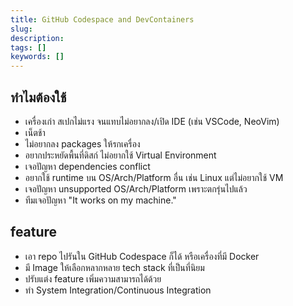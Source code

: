 ```yaml
---
title: GitHub Codespace and DevContainers
slug:
description:
tags: []
keywords: []
---
```

## ทำไมต้องใช้
- เครื่องเก่า สเปกไม่แรง จนแทบไม่อยากลง/เปิด IDE (เช่น VSCode, NeoVim)
- เน็ตช้า
- ไม่อยากลง packages ให้รกเครื่อง
- อยากประหยัดพื้นที่ดิสก์ ไม่อยากใช้ Virtual Environment
- เจอปัญหา dependencies conflict
- อยากใช้ runtime บน OS/Arch/Platform อื่น เช่น Linux แต่ไม่อยากใช้ VM
- เจอปัญหา unsupported OS/Arch/Platform เพราะตกรุ่นไปแล้ว
- ทีมเจอปัญหา "It works on my machine."

## feature
- เอา repo ไปรันใน GitHub Codespace ก็ได้ หรือเครื่องที่มี Docker
- มี Image ให้เลือกหลากหลาย tech stack ที่เป็นที่นิยม
- ปรับแต่ง feature เพิ่มความสามารถได้ด้วย
- ทำ System Integration/Continuous Integration
